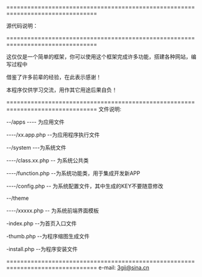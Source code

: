 ================================================================================

源代码说明：

================================================================================

这仅仅是一个简单的框架，你可以使用这个框架完成许多功能，搭建各种网站，编写过程中

借鉴了许多前辈的经验，在此表示感谢！

本程序仅供学习交流，用作其它用途后果自负！

================================================================================
文件说明:

--/apps ---- 为应用文件

----/xx.app.php --为应用程序执行文件

--/system ---为系统文件

----/class.xx.php -- 为系统公共类

----/function.php --为系统功能类，用于集成开发新APP

----/config.php -- 为系统配置文件，其中生成的KEY不要随意修改

--/theme

----/xxxxx.php -- 为系统前端界面模板

-index.php --为首页入口文件

-thumb.php --为程序缩图生成文件

-install.php --为程序安装文件

================================================================================
e-mail: 3gii@sina.cn
